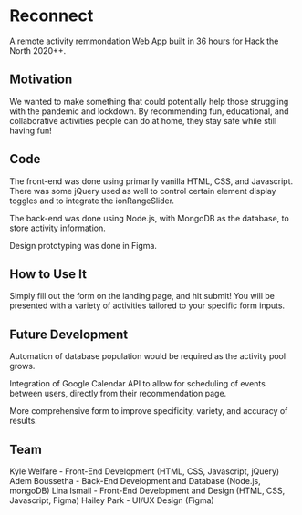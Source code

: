 # Reconnect

A remote activity remmondation Web App built in 36 hours for Hack the North 2020++.

## Motivation

We wanted to make something that could potentially help those struggling with the pandemic and lockdown. By recommending
fun, educational, and collaborative activities people can do at home, they stay safe while still having fun!

## Code

The front-end was done using primarily vanilla HTML, CSS, and Javascript. There was some jQuery used as well to control
certain element display toggles and to integrate the ionRangeSlider.

The back-end was done using Node.js, with MongoDB as the database, to store activity information.

Design prototyping was done in Figma.

## How to Use It

Simply fill out the form on the landing page, and hit submit! You will be presented with a variety of activities
tailored to your specific form inputs.

## Future Development

Automation of database population would be required as the activity pool grows.

Integration of Google Calendar API to allow for scheduling of events between users, directly from their recommendation page.

More comprehensive form to improve specificity, variety, and accuracy of results.

## Team

Kyle Welfare - Front-End Development (HTML, CSS, Javascript, jQuery)
Adem Boussetha - Back-End Development and Database (Node.js, mongoDB)
Lina Ismail - Front-End Development and Design (HTML, CSS, Javascript, Figma)
Hailey Park - UI/UX Design (Figma)
